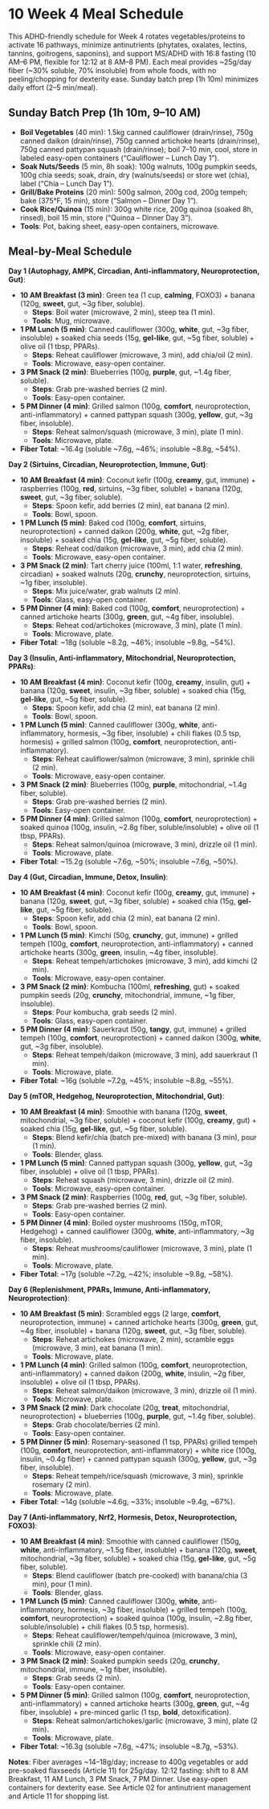 # 10 Week 4 Meal Schedule

This ADHD-friendly schedule for Week 4 rotates vegetables/proteins to activate 16 pathways, minimize antinutrients (phytates, oxalates, lectins, tannins, goitrogens, saponins), and support MS/ADHD with 16:8 fasting (10 AM–6 PM, flexible for 12:12 at 8 AM–8 PM). Each meal provides ~25g/day fiber (~30% soluble, 70% insoluble) from whole foods, with no peeling/chopping for dexterity ease. Sunday batch prep (1h 10m) minimizes daily effort (2–5 min/meal).

## Sunday Batch Prep (1h 10m, 9–10 AM)
- **Boil Vegetables** (40 min): 1.5kg canned cauliflower (drain/rinse), 750g canned daikon (drain/rinse), 750g canned artichoke hearts (drain/rinse), 750g canned pattypan squash (drain/rinse); boil 7–10 min, cool, store in labeled easy-open containers (“Cauliflower – Lunch Day 1”).
- **Soak Nuts/Seeds** (5 min, 8h soak): 100g walnuts, 100g pumpkin seeds, 100g chia seeds; soak, drain, dry (walnuts/seeds) or store wet (chia), label (“Chia – Lunch Day 1”).
- **Grill/Bake Proteins** (20 min): 500g salmon, 200g cod, 200g tempeh; bake (375°F, 15 min), store (“Salmon – Dinner Day 1”).
- **Cook Rice/Quinoa** (15 min): 300g white rice, 200g quinoa (soaked 8h, rinsed), boil 15 min, store (“Quinoa – Dinner Day 3”).
- **Tools**: Pot, baking sheet, easy-open containers, microwave.

## Meal-by-Meal Schedule
**Day 1 (Autophagy, AMPK, Circadian, Anti-inflammatory, Neuroprotection, Gut)**:
- **10 AM Breakfast (3 min)**: Green tea (1 cup, **calming**, FOXO3) + banana (120g, **sweet**, gut, ~3g fiber, soluble).
  - **Steps**: Boil water (microwave, 2 min), steep tea (1 min).
  - **Tools**: Mug, microwave.
- **1 PM Lunch (5 min)**: Canned cauliflower (300g, **white**, gut, ~3g fiber, insoluble) + soaked chia seeds (15g, **gel-like**, gut, ~5g fiber, soluble) + olive oil (1 tbsp, PPARs).
  - **Steps**: Reheat cauliflower (microwave, 3 min), add chia/oil (2 min).
  - **Tools**: Microwave, easy-open container.
- **3 PM Snack (2 min)**: Blueberries (100g, **purple**, gut, ~1.4g fiber, soluble).
  - **Steps**: Grab pre-washed berries (2 min).
  - **Tools**: Easy-open container.
- **5 PM Dinner (4 min)**: Grilled salmon (100g, **comfort**, neuroprotection, anti-inflammatory) + canned pattypan squash (300g, **yellow**, gut, ~3g fiber, insoluble).
  - **Steps**: Reheat salmon/squash (microwave, 3 min), plate (1 min).
  - **Tools**: Microwave, plate.
- **Fiber Total**: ~16.4g (soluble ~7.6g, ~46%; insoluble ~8.8g, ~54%).

**Day 2 (Sirtuins, Circadian, Neuroprotection, Immune, Gut)**:
- **10 AM Breakfast (4 min)**: Coconut kefir (100g, **creamy**, gut, immune) + raspberries (100g, **red**, sirtuins, ~3g fiber, soluble) + banana (120g, **sweet**, gut, ~3g fiber, soluble).
  - **Steps**: Spoon kefir, add berries (2 min), eat banana (2 min).
  - **Tools**: Bowl, spoon.
- **1 PM Lunch (5 min)**: Baked cod (100g, **comfort**, sirtuins, neuroprotection) + canned daikon (200g, **white**, gut, ~2g fiber, insoluble) + soaked chia (15g, **gel-like**, gut, ~5g fiber, soluble).
  - **Steps**: Reheat cod/daikon (microwave, 3 min), add chia (2 min).
  - **Tools**: Microwave, easy-open container.
- **3 PM Snack (2 min)**: Tart cherry juice (100ml, 1:1 water, **refreshing**, circadian) + soaked walnuts (20g, **crunchy**, neuroprotection, sirtuins, ~1g fiber, insoluble).
  - **Steps**: Mix juice/water, grab walnuts (2 min).
  - **Tools**: Glass, easy-open container.
- **5 PM Dinner (4 min)**: Baked cod (100g, **comfort**, neuroprotection) + canned artichoke hearts (300g, **green**, gut, ~4g fiber, insoluble).
  - **Steps**: Reheat cod/artichokes (microwave, 3 min), plate (1 min).
  - **Tools**: Microwave, plate.
- **Fiber Total**: ~18g (soluble ~8.2g, ~46%; insoluble ~9.8g, ~54%).

**Day 3 (Insulin, Anti-inflammatory, Mitochondrial, Neuroprotection, PPARs)**:
- **10 AM Breakfast (4 min)**: Coconut kefir (100g, **creamy**, insulin, gut) + banana (120g, **sweet**, insulin, ~3g fiber, soluble) + soaked chia (15g, **gel-like**, gut, ~5g fiber, soluble).
  - **Steps**: Spoon kefir, add chia (2 min), eat banana (2 min).
  - **Tools**: Bowl, spoon.
- **1 PM Lunch (5 min)**: Canned cauliflower (300g, **white**, anti-inflammatory, hormesis, ~3g fiber, insoluble) + chili flakes (0.5 tsp, hormesis) + grilled salmon (100g, **comfort**, neuroprotection, anti-inflammatory).
  - **Steps**: Reheat cauliflower/salmon (microwave, 3 min), sprinkle chili (2 min).
  - **Tools**: Microwave, easy-open container.
- **3 PM Snack (2 min)**: Blueberries (100g, **purple**, mitochondrial, ~1.4g fiber, soluble).
  - **Steps**: Grab pre-washed berries (2 min).
  - **Tools**: Easy-open container.
- **5 PM Dinner (4 min)**: Grilled salmon (100g, **comfort**, neuroprotection) + soaked quinoa (100g, insulin, ~2.8g fiber, soluble/insoluble) + olive oil (1 tbsp, PPARs).
  - **Steps**: Reheat salmon/quinoa (microwave, 3 min), drizzle oil (1 min).
  - **Tools**: Microwave, plate.
- **Fiber Total**: ~15.2g (soluble ~7.6g, ~50%; insoluble ~7.6g, ~50%).

**Day 4 (Gut, Circadian, Immune, Detox, Insulin)**:
- **10 AM Breakfast (4 min)**: Coconut kefir (100g, **creamy**, gut, immune) + banana (120g, **sweet**, gut, ~3g fiber, soluble) + soaked chia (15g, **gel-like**, gut, ~5g fiber, soluble).
  - **Steps**: Spoon kefir, add chia (2 min), eat banana (2 min).
  - **Tools**: Bowl, spoon.
- **1 PM Lunch (5 min)**: Kimchi (50g, **crunchy**, gut, immune) + grilled tempeh (100g, **comfort**, neuroprotection, anti-inflammatory) + canned artichoke hearts (300g, **green**, insulin, ~4g fiber, insoluble).
  - **Steps**: Reheat tempeh/artichokes (microwave, 3 min), add kimchi (2 min).
  - **Tools**: Microwave, easy-open container.
- **3 PM Snack (2 min)**: Kombucha (100ml, **refreshing**, gut) + soaked pumpkin seeds (20g, **crunchy**, mitochondrial, immune, ~1g fiber, insoluble).
  - **Steps**: Pour kombucha, grab seeds (2 min).
  - **Tools**: Glass, easy-open container.
- **5 PM Dinner (4 min)**: Sauerkraut (50g, **tangy**, gut, immune) + grilled tempeh (100g, **comfort**, neuroprotection) + canned daikon (300g, **white**, gut, ~3g fiber, insoluble).
  - **Steps**: Reheat tempeh/daikon (microwave, 3 min), add sauerkraut (1 min).
  - **Tools**: Microwave, plate.
- **Fiber Total**: ~16g (soluble ~7.2g, ~45%; insoluble ~8.8g, ~55%).

**Day 5 (mTOR, Hedgehog, Neuroprotection, Mitochondrial, Gut)**:
- **10 AM Breakfast (4 min)**: Smoothie with banana (120g, **sweet**, mitochondrial, ~3g fiber, soluble) + coconut kefir (100g, **creamy**, gut) + soaked chia (15g, **gel-like**, gut, ~5g fiber, soluble).
  - **Steps**: Blend kefir/chia (batch pre-mixed) with banana (3 min), pour (1 min).
  - **Tools**: Blender, glass.
- **1 PM Lunch (5 min)**: Canned pattypan squash (300g, **yellow**, gut, ~3g fiber, insoluble) + olive oil (1 tbsp, PPARs).
  - **Steps**: Reheat squash (microwave, 3 min), drizzle oil (2 min).
  - **Tools**: Microwave, easy-open container.
- **3 PM Snack (2 min)**: Raspberries (100g, **red**, gut, ~3g fiber, soluble).
  - **Steps**: Grab pre-washed berries (2 min).
  - **Tools**: Easy-open container.
- **5 PM Dinner (4 min)**: Boiled oyster mushrooms (150g, mTOR, Hedgehog) + canned cauliflower (300g, **white**, anti-inflammatory, ~3g fiber, insoluble).
  - **Steps**: Reheat mushrooms/cauliflower (microwave, 3 min), plate (1 min).
  - **Tools**: Microwave, plate.
- **Fiber Total**: ~17g (soluble ~7.2g, ~42%; insoluble ~9.8g, ~58%).

**Day 6 (Replenishment, PPARs, Immune, Anti-inflammatory, Neuroprotection)**:
- **10 AM Breakfast (5 min)**: Scrambled eggs (2 large, **comfort**, neuroprotection, immune) + canned artichoke hearts (300g, **green**, gut, ~4g fiber, insoluble) + banana (120g, **sweet**, gut, ~3g fiber, soluble).
  - **Steps**: Reheat artichokes (microwave, 2 min), scramble eggs (microwave, 3 min), eat banana (1 min).
  - **Tools**: Microwave, plate.
- **1 PM Lunch (4 min)**: Grilled salmon (100g, **comfort**, neuroprotection, anti-inflammatory) + canned daikon (200g, **white**, insulin, ~2g fiber, insoluble) + olive oil (1 tbsp, PPARs).
  - **Steps**: Reheat salmon/daikon (microwave, 3 min), drizzle oil (1 min).
  - **Tools**: Microwave, plate.
- **3 PM Snack (2 min)**: Dark chocolate (20g, **treat**, mitochondrial, neuroprotection) + blueberries (100g, **purple**, gut, ~1.4g fiber, soluble).
  - **Steps**: Grab chocolate/berries (2 min).
  - **Tools**: Easy-open container.
- **5 PM Dinner (5 min)**: Rosemary-seasoned (1 tsp, PPARs) grilled tempeh (100g, **comfort**, neuroprotection, anti-inflammatory) + white rice (100g, insulin, ~0.4g fiber) + canned pattypan squash (300g, **yellow**, gut, ~3g fiber, insoluble).
  - **Steps**: Reheat tempeh/rice/squash (microwave, 3 min), sprinkle rosemary (2 min).
  - **Tools**: Microwave, plate.
- **Fiber Total**: ~14g (soluble ~4.6g, ~33%; insoluble ~9.4g, ~67%).

**Day 7 (Anti-inflammatory, Nrf2, Hormesis, Detox, Neuroprotection, FOXO3)**:
- **10 AM Breakfast (4 min)**: Smoothie with canned cauliflower (150g, **white**, anti-inflammatory, ~1.5g fiber, insoluble) + banana (120g, **sweet**, mitochondrial, ~3g fiber, soluble) + soaked chia (15g, **gel-like**, gut, ~5g fiber, soluble).
  - **Steps**: Blend cauliflower (batch pre-cooked) with banana/chia (3 min), pour (1 min).
  - **Tools**: Blender, glass.
- **1 PM Lunch (5 min)**: Canned cauliflower (300g, **white**, anti-inflammatory, hormesis, ~3g fiber, insoluble) + grilled tempeh (100g, **comfort**, neuroprotection) + soaked quinoa (100g, insulin, ~2.8g fiber, soluble/insoluble) + chili flakes (0.5 tsp, hormesis).
  - **Steps**: Reheat cauliflower/tempeh/quinoa (microwave, 3 min), sprinkle chili (2 min).
  - **Tools**: Microwave, easy-open container.
- **3 PM Snack (2 min)**: Soaked pumpkin seeds (20g, **crunchy**, mitochondrial, immune, ~1g fiber, insoluble).
  - **Steps**: Grab seeds (2 min).
  - **Tools**: Easy-open container.
- **5 PM Dinner (5 min)**: Grilled salmon (100g, **comfort**, neuroprotection, anti-inflammatory) + canned artichoke hearts (300g, **green**, gut, ~4g fiber, insoluble) + pre-minced garlic (1 tsp, **bold**, detoxification).
  - **Steps**: Reheat salmon/artichokes/garlic (microwave, 3 min), plate (2 min).
  - **Tools**: Microwave, plate.
- **Fiber Total**: ~16.3g (soluble ~7.6g, ~47%; insoluble ~8.7g, ~53%).

**Notes**: Fiber averages ~14–18g/day; increase to 400g vegetables or add pre-soaked flaxseeds (Article 11) for 25g/day. 12:12 fasting: shift to 8 AM Breakfast, 11 AM Lunch, 3 PM Snack, 7 PM Dinner. Use easy-open containers for dexterity ease. See Article 02 for antinutrient management and Article 11 for shopping list.
